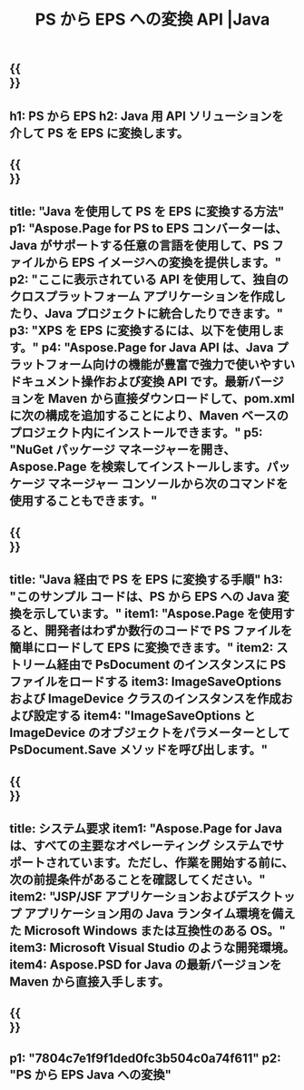 ﻿---
translation: true
template: /_templates/_conversion-child-java.md
title: PS から EPS への変換 API |Java
url: /java/conversion/ps-to-eps/
description: PS 形式から EPS ファイルへの Java 変換コードのサンプル。このコード例を使用して、Web またはデスクトップ Java ベースのアプリケーション内で PS を EPS に変換します。
informat: PS
outformat: EPS
otherformats: XPS EPS
---

{{<section banner>}}
---
h1: PS から EPS
h2: Java 用 API ソリューションを介して PS を EPS に変換します。
---

{{<section overview>}}
---
title: "Java を使用して PS を EPS に変換する方法"
p1: "Aspose.Page for PS to EPS コンバーターは、Java がサポートする任意の言語を使用して、PS ファイルから EPS イメージへの変換を提供します。"
p2: "ここに表示されている API を使用して、独自のクロスプラットフォーム アプリケーションを作成したり、Java プロジェクトに統合したりできます。"
p3: "XPS を EPS に変換するには、以下を使用します。"
p4: "Aspose.Page for Java API は、Java プラットフォーム向けの機能が豊富で強力で使いやすいドキュメント操作および変換 API です。最新バージョンを Maven から直接ダウンロードして、pom.xml に次の構成を追加することにより、Maven ベースのプロジェクト内にインストールできます。"
p5: "NuGet パッケージ マネージャーを開き、Aspose.Page を検索してインストールします。パッケージ マネージャー コンソールから次のコマンドを使用することもできます。"
---

{{<section feature1>}}
---
title: "Java 経由で PS を EPS に変換する手順"
h3: "このサンプル コードは、PS から EPS への Java 変換を示しています。"
item1: "Aspose.Page を使用すると、開発者はわずか数行のコードで PS ファイルを簡単にロードして EPS に変換できます。"
item2: ストリーム経由で PsDocument のインスタンスに PS ファイルをロードする
item3: ImageSaveOptions および ImageDevice クラスのインスタンスを作成および設定する
item4: "ImageSaveOptions と ImageDevice のオブジェクトをパラメーターとして PsDocument.Save メソッドを呼び出します。"
---

{{<section feature2>}}
---
title: システム要求
item1: "Aspose.Page for Java は、すべての主要なオペレーティング システムでサポートされています。ただし、作業を開始する前に、次の前提条件があることを確認してください。"
item2: "JSP/JSF アプリケーションおよびデスクトップ アプリケーション用の Java ランタイム環境を備えた Microsoft Windows または互換性のある OS。"
item3: Microsoft Visual Studio のような開発環境。
item4: Aspose.PSD for Java の最新バージョンを Maven から直接入手します。
---

{{<section gist>}}
---
p1: "7804c7e1f9f1ded0fc3b504c0a74f611"
p2: "PS から EPS Java への変換"
---

